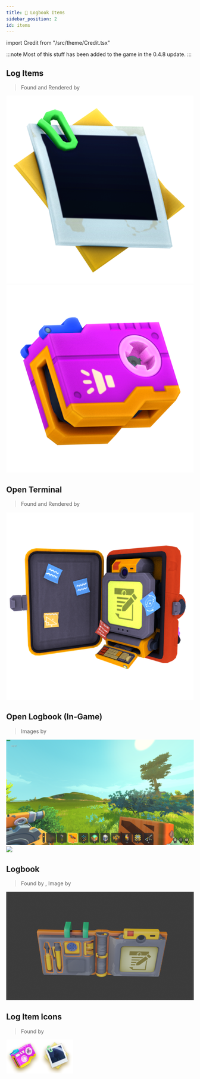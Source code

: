 ```yaml
---
title: 📼 Logbook Items
sidebar_position: 2
id: items
---
```


import Credit from "/src/theme/Credit.tsx"

:::note
Most of this stuff has been added to the game in the 0.4.8 update.
:::

## Log Items
> Found and Rendered by <Credit id="charging-turnip"/>

![](./image.png)
![](./audio.png)

## Open Terminal
> Found and Rendered by <Credit id="charging-turnip"/>

![](./openterminal.png)

## Open Logbook (In-Game)
> Images by <Credit id="rockstar-modder"/>

![](./open-ingame-1.png)
![](./open-ingame-2.png)

## Logbook
> Found by <Credit id="zero-tsu"/>, Image by <Credit id="tomatech"/>

![](./render.png)

## Log Item Icons
> Found by <Credit id="zero-tsu"/>

![](./icons.png)